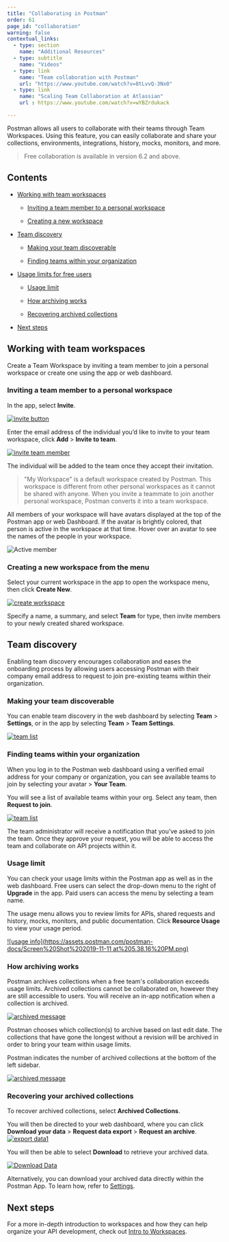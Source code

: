 ```yaml
---
title: "Collaborating in Postman"
order: 61
page_id: "collaboration"
warning: false
contextual_links:
  - type: section
    name: "Additional Resources"
  - type: subtitle
    name: "Videos"
  - type: link
    name: "Team collaboration with Postman"
    url: "https://www.youtube.com/watch?v=8tLvvQ-3Nx0"
  - type: link
    name: "Scaling Team Collaboration at Atlassian"
    url : https://www.youtube.com/watch?v=wYBZrdukack

---
```

Postman allows all users to collaborate with their teams through Team Workspaces. Using this feature, you can easily collaborate and share your collections, environments, integrations, history, mocks, monitors, and more.

> Free collaboration is available in version 6.2 and above.

## Contents

* [Working with team workspaces](#working-with-team-workspaces)

    * [Inviting a team member to a personal workspace](#inviting-a-team-member-to-a-personal-workspace)

    * [Creating a new workspace](#creating-a-new-workspace-from-the-menu)

* [Team discovery](#team-discovery)

    * [Making your team discoverable](#making-your-team-discoverable)

    * [Finding teams within your organization](#finding-teams-within-your-organization)

* [Usage limits for free users](#usage-limit-for-free-users)

    * [Usage limit](#usage-limit)

    * [How archiving works](#how-archiving-works)

    * [Recovering archived collections](#recovering-your-archived-collections)

* [Next steps](#next-steps)

## Working with team workspaces

Create a Team Workspace by inviting a team member to join a personal workspace or create one using the app or web dashboard.

### Inviting a team member to a personal workspace

In the app, select **Invite**.

[![invite button](https://assets.postman.com/postman-docs/Screen%20Shot%202019-11-11%20at%205.21.17%20PM.png)](https://assets.postman.com/postman-docs/Screen%20Shot%202019-11-11%20at%205.21.17%20PM.png)

Enter the email address of the individual you’d like to invite to your team workspace, click **Add** > **Invite to team**.

[![invite team member](https://assets.postman.com/postman-docs/Screen%20Shot%202019-11-11%20at%205.21.45%20PM.png)](https://assets.postman.com/postman-docs/Screen%20Shot%202019-11-11%20at%205.21.45%20PM.png)

The individual will be added to the team once they accept their invitation.

> "My Workspace" is a default workspace created by Postman. This workspace is different from other personal workspaces as it cannot be shared with anyone. When you invite a teammate to join another personal workspace, Postman converts it into a team workspace.

All members of your workspace will have avatars displayed at the top of the Postman app or web Dashboard. If the avatar is brightly colored, that person is active in the workspace at that time. Hover over an avatar to see the names of the people in your workspace.

![Active member](https://assets.postman.com/postman-docs/Active+member+with+Photo.jpg)

### Creating a new workspace from the menu

Select your current workspace in the app to open the workspace menu, then click **Create New**.

[![create workspace](https://assets.postman.com/postman-docs/Screen%20Shot%202019-11-11%20at%205.29.42%20PM.png)](https://assets.postman.com/postman-docs/Screen%20Shot%202019-11-11%20at%205.29.42%20PM.png)

Specify a name, a summary, and select **Team** for type, then invite members to your newly created shared workspace.

## Team discovery

Enabling team discovery encourages collaboration and eases the onboarding process by allowing users accessing Postman with their company email address to request to join pre-existing teams within their organization.

### Making your team discoverable

You can enable team discovery in the web dashboard by selecting **Team** > **Settings**, or in the app by selecting **Team** > **Team Settings**.

[![team list](https://assets.postman.com/postman-docs/Screen_Shot_2019-11-11_at_5_18_37_PM.png)](https://assets.postman.com/postman-docs/Screen_Shot_2019-11-11_at_5_18_37_PM.png)

### Finding teams within your organization

When you log in to the Postman web dashboard using a verified email address for your company or organization, you can see available teams to join by selecting your avatar > **Your Team**.

You will see a list of available teams within your org. Select any team, then **Request to join**.

[![team list](https://assets.postman.com/postman-docs/Screen_Shot_2019-11-11_at_5_13_01_PM.png)](https://assets.postman.com/postman-docs/Screen_Shot_2019-11-11_at_5_13_01_PM.png)

The team administrator will receive a notification that you’ve asked to join the team. Once they approve your request, you will be able to access the team and collaborate on API projects within it.

### Usage limit

You can check your usage limits within the Postman app as well as in the web dashboard. Free users can select the drop-down menu to the right of **Upgrade** in the app. Paid users can access the menu by selecting a team name.

The usage menu allows you to review limits for APIs, shared requests and history, mocks, monitors, and public documentation. Click **Resource Usage** to view your usage period.

[![usage info](https://assets.postman.com/postman-docs/Screen%20Shot%202019-11-11 at%205.38.16%20PM.png)](https://assets.postman.com/postman-docs/Screen%20Shot%202019-11-11%20at%205.38.16%20PM.png)

### How archiving works

 Postman archives collections when a free team's collaboration exceeds usage limits. Archived collections cannot be collaborated on, however they are still accessible to users. You will receive an in-app notification when a collection is archived.

[![archived message](https://assets.postman.com/postman-docs/Screen%20Shot%202019-11-11%20at%205.44.36%20PM.png)](https://assets.postman.com/postman-docs/Screen%20Shot%202019-11-11%20at%205.44.36%20PM.png)  

Postman chooses which collection(s) to archive based on last edit date. The collections that have gone the longest without a revision will be archived in order to bring your team within usage limits.

Postman indicates the number of archived collections at the bottom of the left sidebar.

[![archived message](https://assets.postman.com/postman-docs/ArchiveMsg2.png)](https://assets.postman.com/postman-docs/ArchiveMsg2.png)  

### Recovering your archived collections

To recover archived collections, select **Archived Collections**.

You will then be directed to your web dashboard, where you can click **Download your data** > **Request data export** > **Request an archive**.
[![export data1](https://assets.postman.com/postman-docs/Recovering_ArchivedCol1.png)](https://assets.postman.com/postman-docs/Recovering_ArchivedCol1.png)

You will then be able to select **Download** to retrieve your archived data.

[![Download Data](https://assets.postman.com/postman-docs/Download_Data1.png)](https://assets.postman.com/postman-docs/Download_Data1.png)

Alternatively, you can download your archived data directly within the Postman App. To learn how, refer to [Settings](/docs/postman/launching-postman/settings/).

## Next steps

For a more in-depth introduction to workspaces and how they can help organize your API development, check out [Intro to Workspaces](/docs/postman/workspaces/intro-to-workspaces/).
